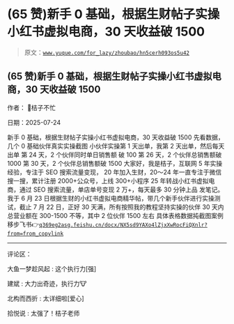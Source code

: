 # (65 赞)新手 0 基础，根据生财帖子实操小红书虚拟电商，30 天收益破 1500

> 原文：[`www.yuque.com/for_lazy/zhoubao/hn5cerh093os5u42`](https://www.yuque.com/for_lazy/zhoubao/hn5cerh093os5u42)

## (65 赞)新手 0 基础，根据生财帖子实操小红书虚拟电商，30 天收益破 1500

作者： 🍊桔子不忙

日期：2025-07-24

新手 0 基础，根据生财帖子实操小红书虚拟电商，30 天收益破 1500 先看数据，几个 0 基础伙伴真实实操截图 小伙伴实操第 1 天出单，我第 2 天出单，然后每天出单
第 24 天，2 个伙伴同时单日销售额 破 100 第 26 天，2 个伙伴总销售额破 1000 第 30 天，2 个伙伴总销售额破 1500
大家好，我是桔子，互联网 5 年实操经验，专注于 SEO 搜索流量变现，
20 年加入生财，20～24 年一直专注于微信搜一搜，累计注册 2000+公众号，上线 300+小程序
25 年转战小红书虚拟电商，通过 SEO 搜索流量，单店单号变现 2 万+，每天最多 30 分钟上品 发笔记。
我于 6 月 23 日根据生财的小红书虚拟电商精华帖，带几个新手伙伴进行实操测试，截止 7 月 22 日，正好 30 天满，所有按照我的教程坚持实操的伙伴 30 天内总营业额在 300-1500 不等，其中 2 位伙伴 1500 左右
具体表格数据扽截图案例移步飞书👉[`q369eg2asg.feishu.cn/docx/NX5sd9YAXo4lZjxXwRocFiQXnlr?from=from_copylink`](https://q369eg2asg.feishu.cn/docx/NX5sd9YAXo4lZjxXwRocFiQXnlr?from=from_copylink)

* * *

评论区：

大鱼一梦趁风起 : 这个执行力[强]

建斌 : 大力出奇迹，执行力🐮

北构而西折 : 太详细啦[爱心]

拾悦说 : 太强了！桔子老师